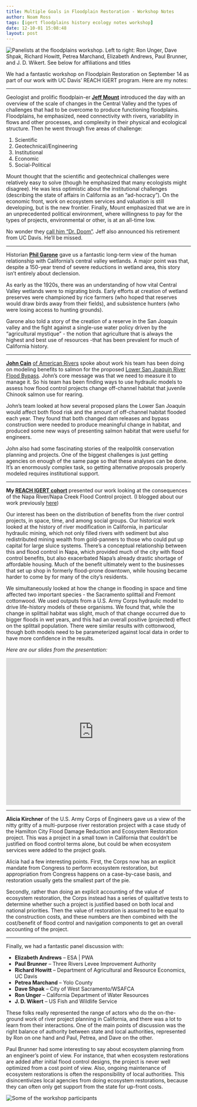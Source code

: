 ```yaml
---
title: Multiple Goals in Floodplain Restoration - Workshop Notes
author: Noam Ross
tags: [igert floodplains history ecology notes workshop]
date: 12-10-01 15:08:48
layout: post
--- 
```



![Panelists at the floodplains workshop. Left to right: Ron Unger, Dave
Shpak, Richard Howitt, Petrea Marchand, Elizabeth Andrews, Paul Brunner,
and J. D. Wikert. See below for affiliations and
titles](http://dl.dropbox.com/u/3356641/blogstuff/igertpanel.jpg)

We had a fantastic workshop on Floodplain Restoration on September 14 as
part of our work with UC Davis’ REACH IGERT program. Here are my notes:

* * * * *

Geologist and prolific floodplain-er [**Jeff
Mount**](https://www.geology.ucdavis.edu/faculty/mount.html) introduced
the day with an overview of the scale of changes in the Central Valley
and the types of challenges that had to be overcome to produce
functioning floodplains. Floodplains, he emphasized, need
connectivity with rivers, variability in flows and other processes, and
complexity in their physical and ecological structure. Then he went
through five areas of challenge:

1.  Scientific
2.  Geotechnical/Engineering
3.  Institutional
4.  Economic
5.  Social-Political

Mount thought that the scientific and geotechnical challenges were
relatively easy to solve (though he emphasized that many ecologists
might disagree). He was less optimistic about the institutional
challenges (describing the state of affairs in California as an
“ad-hocracy”). On the economic front, work on ecosystem services and
valuation is still developing, but is the new frontier. Finally, Mount
emphasized that we are in an unprecedented political environment, where
willingness to pay for the types of projects, environmental or other, is
at an all-time low.

No wonder they [call him “Dr. Doom”](http://goo.gl/uHy5t). Jeff also
announced his retirement from UC Davis. He’ll be missed.

* * * * *

Historian [**Phil
Garone**](http://www.csustan.edu/history/Garone.html) gave us a
fantastic long-term view of the human relationship with California’s
central valley wetlands. A major point was that, despite a 150-year
trend of severe reductions in wetland area, this story isn’t
entirely about declension.

As early as the 1920s, there was an understanding of how vital Central
Valley wetlands were to migrating birds. Early efforts at creation of
wetland preserves were championed by rice farmers (who hoped that
reserves would draw birds away from their fields), and subsistence
hunters (who were losing access to hunting grounds).

Garone also told a story of the creation of a reserve in the San Joaquin
valley and the fight against a single-use water policy driven by the
“agricultural mystique” - the notion that agriculture that is always the
highest and best use of resources -that has been prevalent for much of
California history.

* * * * *

[**John
Cain**](http://www.americanrivers.org/about-us/staff/john-cain.html) [of
American
Rivers](http://www.americanrivers.org/about-us/staff/john-cain.html) spoke
about work his team has been doing on modeling benefits to salmon for
the proposed [Lower San Joaquin River Flood
Bypass](http://www.americanrivers.org/our-work/restoring-rivers/floods-floodplains/lower-san-joaquin-river-flood.html).
John’s core message was that we need to measure it to manage it. So his
team has been finding ways to use hydraulic models to assess how flood
control projects change off-channel habitat that juvenile Chinook salmon
use for rearing.

John’s team looked at how several proposed plans the Lower San Joaquin
would affect both flood risk and the amount of off-channel habitat
flooded each year. They found that both changed dam releases and bypass
construction were needed to produce meaningful change in habitat, and
produced some new ways of presenting salmon habitat that were useful for
engineers.

John also had some fascinating stories of the realpolitik conservation
planning and projects. One of the biggest challenges is just getting
agencies on enough of the same page so that these analyses can be done.
It’s an enormously complex task, so getting alternative proposals
properly modeled requires institutional support.

* * * * *

**My [REACH IGERT
cohort](http://reach.ucdavis.edu/people/trainees.html)** presented our
work looking at the consequences of the Napa River/Napa Creek Flood
Control project. (I blogged about our work previously
[here](http://www.noamross.net/blog/2012/6/1/trade-offs-and-synergies-in-floodplain-management.html))

Our interest has been on the distribution of benefits from the river
control projects, in space, time, and among social groups. Our
historical work looked at the history of river modification in
California, in particular hydraulic mining, which not only filled rivers
with sediment but also redistributed mining wealth from gold-panners to
those who could put up capital for large sluice systems. There’s a
conceptual relationship between this and flood control in Napa, which
provided much of the city with flood control benefits, but also
exacerbated Napa’s already drastic shortage of affordable housing. Much
of the benefit ultimately went to the businesses that set up shop in
formerly flood-prone downtown, while housing became harder to come by
for many of the city’s residents.

We simultaneously looked at how the change in flooding in space and time
affected two important species - the Sacramento splittail and Fremont
cottonwood. We used outputs from a U.S. Army Corps hydraulic model to
drive life-history models of these organisms. We found that, while the
change in splittail habitat was slight, much of that change occurred due
to bigger floods in wet years, and this had an overall positive
(projected) effect on the splittail population. There were similar
results with cottonwood, though both models need to be parameterized
against local data in order to have more confidence in the results.

*Here are our slides from the presentation:*

<iframe src="http://www.slideshare.net/slideshow/embed_code/14546659?hostedIn=slideshare&page=upload" width="476" height="400" frameborder="0" marginwidth="0" marginheight="0" scrolling="no"></iframe>

* * * * *

**Alicia Kirchner** of the U.S. Army Corps of Engineers gave us a view
of the nitty gritty of a multi-purpose river restoration project with a
case study of the Hamilton City Flood Damage Reduction and Ecosystem
Restoration project. This was a project in a small town in California
that couldn’t be justified on flood control terms alone, but could be
when ecosystem services were added to the project goals.

Alicia had a few interesting points. First, the Corps now has an
explicit mandate from Congress to perform ecosystem restoration, but
appropriation from Congress happens on a case-by-case basis, and
restoration usually gets the smallest part of the pie.

Secondly, rather than doing an explicit accounting of the value of
ecosystem restoration, the Corps instead has a series of qualitative
tests to determine whether such a project is justified based on both
local and national priorities. Then the value of restoration is assumed
to be equal to the construction costs, and these numbers are then
combined with the cost/benefit of flood control and navigation
components to get an overall accounting of the project.

* * * * *

Finally, we had a fantastic panel discussion with:

-   **Elizabeth Andrews** – ESA | PWA
-   **Paul Brunner** – Three Rivers Levee Improvement Authority
-   **Richard Howitt** – Department of Agricultural and Resource
    Economics, UC Davis
-   **Petrea Marchand** – Yolo County
-   **Dave Shpak** – City of West Sacramento/WSAFCA
-   **Ron Unger** – California Department of Water Resources
-   **J. D. Wikert** – US Fish and Wildlife Service

These folks really represented the range of actors who do the
on-the-ground work of river project planning in California, and there
was a lot to learn from their interactions. One of the main points of
discussion was the right balance of authority between state and local
authorities, represented by Ron on one hand and Paul, Petrea, and Dave
on the other.

Paul Brunner had some interesting to say about ecosystem planning from
an engineer’s point of view. For instance, that when ecosystem
restorations are added after initial flood control designs, the project
is never well optimized from a cost point of view. Also, ongoing
maintenance of ecosystem restorations is often the responsibility of
local authorities. This disincentivizes local agencies from doing
ecosystem restorations, because they can often only get support from the
state for up-front costs.

![Some of the workshop
participants](http://dl.dropbox.com/u/3356641/blogstuff/igertgroup.jpg)
